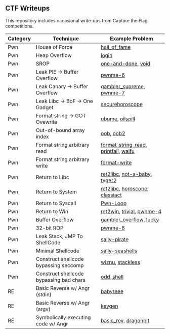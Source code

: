 ## CTF Writeups

This repository includes occasional write-ups from Capture the Flag competitions. 


| Category | Technique | Example Problem | 
|----------|-----------|-----------------|
| Pwn      | House of Force | [hall_of_fame](seetf/hall_of_fame) |
| Pwn      | Heap Overflow  | [login](ductf/login) |
| Pwn      | SROP | [one-and-done](tamu_ctf/one-and-done), [void](tamu_ctf/void)|
| Pwn      | Leak PIE -> Buffer Overflow    | [pwnme-6](bluehens/pwnme-6) |
| Pwn      | Leak Canary -> Buffer Overflow | [gambler_supreme](b01lers_ctf/pwn-gamblers_supreme), [pwnme-7](bluehens/pwnme-7) |
| Pwn      | Leak Libc -> BoF -> One Gadget | [securehoroscope](sdctf/securehoroscope)|
| Pwn      | Format string -> GOT Ovewrite | [ubume](crew_ctf/ubume), [oilspill](sdctf/oilspill)|
| Pwn      | Out-of-bound array index | [oob](access_denied/oob), [oob2](access_denied/oob2) |
| Pwn      | Format string arbitrary read  | [format_string_read](access_denied/format_string_read), [printfail](sdctf/printfail), [waifu](lit-ctf/waifu)|
| Pwn      | Format string arbitrary write | [format-write](access_denied/format-write) |
| Pwn      | Return to Libc 			   | [ret2libc](access_denied/ret2libc), [not-a-baby](hackarmour/not-a-baby), [tyger2](lit-ctf/tyger2) |
| Pwn      | Return to System			   | [ret2libc](access_denied/ret2system), [horoscope](sdctf/horoscope), [classiact](umdctf/classicact) |
| Pwn      | Return to Syscall			   | [Pwn-Loop](ctf_24hr/Pwn-Loop) |
| Pwn      | Return to Win				   | [ret2win](access_denied/ret2win), [trivial](tamu_ctf/trivial), [pwnme-4](bluehens/pwnme-4)  |
| Pwn      | Buffer Overflow			   | [gambler_overflow](b01lers_ctf/gambler_overflow), [lucky](tamu_ctf/lucky) |
| Pwn      | 32-bit ROP                    | [pwnme-8](bluehens/pwnme-8) |
| Pwn      | Leak Stack, JMP To ShellCode  | [sally-pirate](bluehens/sally-pirate) |
| Pwn      | Minimal Shellcode             | [sally-seashells](bluehens/sally-seashells) |
| Pwn      | Construct shellcode bypassing seccomp		   | [wiznu](crew_ctf/wiznu), [stackless](nahamcon_ctf/stackless) |
| Pwn      | Construct shellcode bypassing bad chars       | [odd_shell](uiuctf/odd_shell) |
| RE       | Basic Reverse w/ Angr (stdin) | [babyreee](seetf/babyreeee) |
| RE       | Basic Reverse w/ Angr (argv)  | [keygen](shellctf/keygen)	 |
| RE       | Symbolically executing code w/ Angr | [basic_rev](byuctf/basic_rev), [dragonplt](umdctf/dragonplt) |


